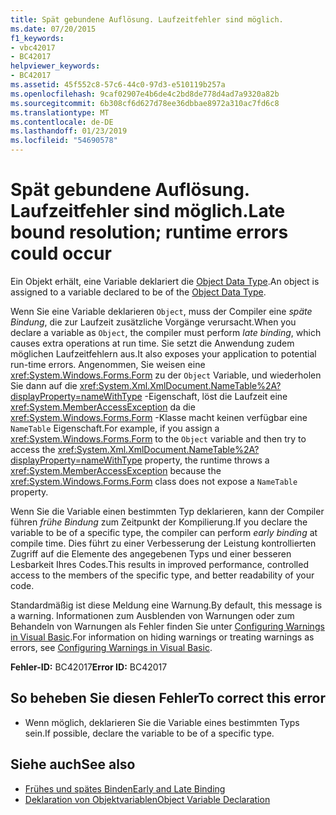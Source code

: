 ```yaml
---
title: Spät gebundene Auflösung. Laufzeitfehler sind möglich.
ms.date: 07/20/2015
f1_keywords:
- vbc42017
- BC42017
helpviewer_keywords:
- BC42017
ms.assetid: 45f552c8-57c6-44c0-97d3-e510119b257a
ms.openlocfilehash: 9caf02907e4b6de4c2bd8de778d4ad7a9320a82b
ms.sourcegitcommit: 6b308cf6d627d78ee36dbbae8972a310ac7fd6c8
ms.translationtype: MT
ms.contentlocale: de-DE
ms.lasthandoff: 01/23/2019
ms.locfileid: "54690578"
---
```

# <a name="late-bound-resolution-runtime-errors-could-occur"></a><span data-ttu-id="06f33-102">Spät gebundene Auflösung. Laufzeitfehler sind möglich.</span><span class="sxs-lookup"><span data-stu-id="06f33-102">Late bound resolution; runtime errors could occur</span></span>
<span data-ttu-id="06f33-103">Ein Objekt erhält, eine Variable deklariert die [Object Data Type](../../../visual-basic/language-reference/data-types/object-data-type.md).</span><span class="sxs-lookup"><span data-stu-id="06f33-103">An object is assigned to a variable declared to be of the [Object Data Type](../../../visual-basic/language-reference/data-types/object-data-type.md).</span></span>  
  
 <span data-ttu-id="06f33-104">Wenn Sie eine Variable deklarieren `Object`, muss der Compiler eine *späte Bindung*, die zur Laufzeit zusätzliche Vorgänge verursacht.</span><span class="sxs-lookup"><span data-stu-id="06f33-104">When you declare a variable as `Object`, the compiler must perform *late binding*, which causes extra operations at run time.</span></span> <span data-ttu-id="06f33-105">Sie setzt die Anwendung zudem möglichen Laufzeitfehlern aus.</span><span class="sxs-lookup"><span data-stu-id="06f33-105">It also exposes your application to potential run-time errors.</span></span> <span data-ttu-id="06f33-106">Angenommen, Sie weisen eine <xref:System.Windows.Forms.Form> zu der `Object` Variable, und wiederholen Sie dann auf die <xref:System.Xml.XmlDocument.NameTable%2A?displayProperty=nameWithType> -Eigenschaft, löst die Laufzeit eine <xref:System.MemberAccessException> da die <xref:System.Windows.Forms.Form> -Klasse macht keinen verfügbar eine `NameTable` Eigenschaft.</span><span class="sxs-lookup"><span data-stu-id="06f33-106">For example, if you assign a <xref:System.Windows.Forms.Form> to the `Object` variable and then try to access the <xref:System.Xml.XmlDocument.NameTable%2A?displayProperty=nameWithType> property, the runtime throws a <xref:System.MemberAccessException> because the <xref:System.Windows.Forms.Form> class does not expose a `NameTable` property.</span></span>  
  
 <span data-ttu-id="06f33-107">Wenn Sie die Variable einen bestimmten Typ deklarieren, kann der Compiler führen *frühe Bindung* zum Zeitpunkt der Kompilierung.</span><span class="sxs-lookup"><span data-stu-id="06f33-107">If you declare the variable to be of a specific type, the compiler can perform *early binding* at compile time.</span></span> <span data-ttu-id="06f33-108">Dies führt zu einer Verbesserung der Leistung kontrollierten Zugriff auf die Elemente des angegebenen Typs und einer besseren Lesbarkeit Ihres Codes.</span><span class="sxs-lookup"><span data-stu-id="06f33-108">This results in improved performance, controlled access to the members of the specific type, and better readability of your code.</span></span>  
  
 <span data-ttu-id="06f33-109">Standardmäßig ist diese Meldung eine Warnung.</span><span class="sxs-lookup"><span data-stu-id="06f33-109">By default, this message is a warning.</span></span> <span data-ttu-id="06f33-110">Informationen zum Ausblenden von Warnungen oder zum Behandeln von Warnungen als Fehler finden Sie unter [Configuring Warnings in Visual Basic](/visualstudio/ide/configuring-warnings-in-visual-basic).</span><span class="sxs-lookup"><span data-stu-id="06f33-110">For information on hiding warnings or treating warnings as errors, see [Configuring Warnings in Visual Basic](/visualstudio/ide/configuring-warnings-in-visual-basic).</span></span>  
  
 <span data-ttu-id="06f33-111">**Fehler-ID:** BC42017</span><span class="sxs-lookup"><span data-stu-id="06f33-111">**Error ID:** BC42017</span></span>  
  
## <a name="to-correct-this-error"></a><span data-ttu-id="06f33-112">So beheben Sie diesen Fehler</span><span class="sxs-lookup"><span data-stu-id="06f33-112">To correct this error</span></span>  
  
-   <span data-ttu-id="06f33-113">Wenn möglich, deklarieren Sie die Variable eines bestimmten Typs sein.</span><span class="sxs-lookup"><span data-stu-id="06f33-113">If possible, declare the variable to be of a specific type.</span></span>  
  
## <a name="see-also"></a><span data-ttu-id="06f33-114">Siehe auch</span><span class="sxs-lookup"><span data-stu-id="06f33-114">See also</span></span>
- [<span data-ttu-id="06f33-115">Frühes und spätes Binden</span><span class="sxs-lookup"><span data-stu-id="06f33-115">Early and Late Binding</span></span>](../../../visual-basic/programming-guide/language-features/early-late-binding/index.md)
- [<span data-ttu-id="06f33-116">Deklaration von Objektvariablen</span><span class="sxs-lookup"><span data-stu-id="06f33-116">Object Variable Declaration</span></span>](../../../visual-basic/programming-guide/language-features/variables/object-variable-declaration.md)
